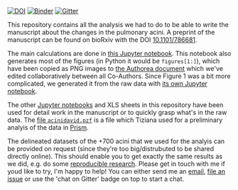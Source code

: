 [![DOI](https://zenodo.org/badge/140433592.svg)](https://zenodo.org/badge/latestdoi/140433592)
[![Binder](https://mybinder.org/badge_logo.svg)](https://mybinder.org/v2/gh/habi/acinar-analysis/master)
[![Gitter](https://badges.gitter.im/acinar-analysis/community.svg)](https://gitter.im/acinar-analysis/community?utm_source=badge&utm_medium=badge&utm_campaign=pr-badge)

This repository contains all the analysis we had to do to be able to write the manuscript about the changes in the pulmonary acini.
A preprint of the manuscript can be found on bioRxiv with the DOI [10.1101/786681](https://doi.org/10.1101/786681).

The main calculations are done in [this Jupyter notebook](Analysis.ipynb).
This notebook also generates most of the figures (in Python it would be `figures[1:]`), which have been copied as PNG images to [the Authorea document](https://www.authorea.com/274247/47HwqAxume3L2xkLOsg_SQ) which we've edited collaboratively between all Co-Authors.
Since Figure 1 was a bit more complicated, we generated it from the raw data with [its own Jupyter notebook](https://github.com/habi/acinar-analysis/blob/master/MicroscopyFigure.ipynb).

The other [Jupyter notebooks](http://jupyter.org) and XLS sheets in this repository have been used for detail work in the manuscript or to quickly grasp what's in the raw data.
The [file `acinidavid.pzf`](https://github.com/habi/acinar-analysis/blob/master/acinidavid.pzf) is a file which Tiziana used for a preliminary analyis of the data in [Prism](https://www.graphpad.com/scientific-software/prism/).

The delineated datasets of the +700 acini that we used for the analyis can be provided on request (since they're too big/distrubuted to be shared directly online).
This should enable you to get exactly the same results as we did, e.g. do some [reproducible research](https://en.wikipedia.org/wiki/Reproducibility#Reproducible_research).
Please get in touch with me if youd like to try, I'm happy to help!
You can either send me an [email](https://www.anatomie.unibe.ch/haberthu), [file an issue](https://github.com/habi/Zebra-Fish-Gills/issues) or use the 'chat on Gitter' badge on top to start a chat.
